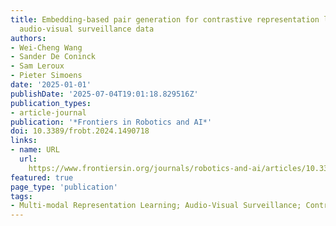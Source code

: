 ```yaml
---
title: Embedding-based pair generation for contrastive representation learning in
  audio-visual surveillance data
authors:
- Wei-Cheng Wang
- Sander De Coninck
- Sam Leroux
- Pieter Simoens
date: '2025-01-01'
publishDate: '2025-07-04T19:01:18.829516Z'
publication_types:
- article-journal
publication: '*Frontiers in Robotics and AI*'
doi: 10.3389/frobt.2024.1490718
links:
- name: URL
  url: 
    https://www.frontiersin.org/journals/robotics-and-ai/articles/10.3389/frobt.2024.1490718
featured: true
page_type: 'publication'
tags:
- Multi-modal Representation Learning; Audio-Visual Surveillance; Contrastive Learning
---
```

